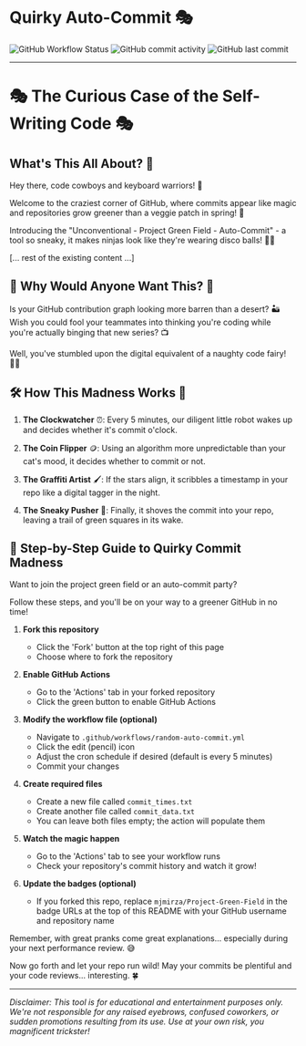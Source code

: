 # Quirky Auto-Commit 🎭

![GitHub Workflow Status](https://img.shields.io/github/actions/workflow/status/mjmirza/Project-Green-Field/random-auto-commit.yml?label=Quirky%20Commits)
![GitHub commit activity](https://img.shields.io/github/commit-activity/m/mjmirza/Project-Green-Field)
![GitHub last commit](https://img.shields.io/github/last-commit/mjmirza/Project-Green-Field)

---

# 🎭 The Curious Case of the Self-Writing Code 🎭

## What's This All About? 🤔

Hey there, code cowboys and keyboard warriors! 👋 

Welcome to the craziest corner of GitHub, where commits appear like magic and repositories grow greener than a veggie patch in spring! 🥬

Introducing the "Unconventional - Project Green Field - Auto-Commit" - a tool so sneaky, it makes ninjas look like they're wearing disco balls! 🕺✨

[... rest of the existing content ...]

## 🎯 Why Would Anyone Want This? 🧐

Is your GitHub contribution graph looking more barren than a desert? 🏜️ 
Wish you could fool your teammates into thinking you're coding while you're actually binging that new series? 📺

Well, you've stumbled upon the digital equivalent of a naughty code fairy! 🧚‍♂️

## 🛠 How This Madness Works 🎠

1. **The Clockwatcher** ⏰: Every 5 minutes, our diligent little robot wakes up and decides whether it's commit o'clock.

2. **The Coin Flipper** 🪙: Using an algorithm more unpredictable than your cat's mood, it decides whether to commit or not.

3. **The Graffiti Artist** 🖌️: If the stars align, it scribbles a timestamp in your repo like a digital tagger in the night.

4. **The Sneaky Pusher** 🥷: Finally, it shoves the commit into your repo, leaving a trail of green squares in its wake.
   

## 🚀 Step-by-Step Guide to Quirky Commit Madness

Want to join the project green field or an auto-commit party? 

Follow these steps, and you'll be on your way to a greener GitHub in no time!

1. **Fork this repository**
   - Click the 'Fork' button at the top right of this page
   - Choose where to fork the repository

2. **Enable GitHub Actions**
   - Go to the 'Actions' tab in your forked repository
   - Click the green button to enable GitHub Actions

3. **Modify the workflow file (optional)**
   - Navigate to `.github/workflows/random-auto-commit.yml`
   - Click the edit (pencil) icon
   - Adjust the cron schedule if desired (default is every 5 minutes)
   - Commit your changes

4. **Create required files**
   - Create a new file called `commit_times.txt`
   - Create another file called `commit_data.txt`
   - You can leave both files empty; the action will populate them

5. **Watch the magic happen**
   - Go to the 'Actions' tab to see your workflow runs
   - Check your repository's commit history and watch it grow!

6. **Update the badges (optional)**
   - If you forked this repo, replace `mjmirza/Project-Green-Field` in the badge URLs at the top of this README with your GitHub username and repository name

Remember, with great pranks come great explanations... especially during your next performance review. 😅

Now go forth and let your repo run wild! May your commits be plentiful and your code reviews... interesting. 🍀

---

*Disclaimer: This tool is for educational and entertainment purposes only. We're not responsible for any raised eyebrows, confused coworkers, or sudden promotions resulting from its use. Use at your own risk, you magnificent trickster!*
